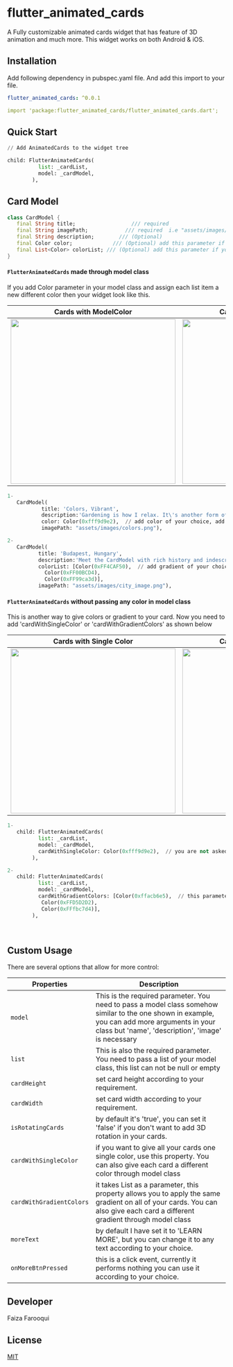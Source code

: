 # flutter_animated_cards

A Fully customizable animated cards widget that has feature of 3D animation and much more. This widget works on both Android & iOS.

## Installation

Add following dependency in pubspec.yaml file. And add this import to your file.

```yaml
flutter_animated_cards: ^0.0.1

import 'package:flutter_animated_cards/flutter_animated_cards.dart';
```
## Quick Start

```python
// Add AnimatedCards to the widget tree

child: FlutterAnimatedCards(
          list: _cardList,
          model: _cardModel,
        ),                ​
```

## Card Model

```dart
class CardModel {
   final String title;                  /// required
   final String imagePath;            /// required  i.e "assets/images/image.png"
   final String description;        /// (Optional)
   final Color color;             /// (Optional) add this parameter if you want to have different color on each card
   final List<Color> colorList; /// (Optional) add this parameter if you want to apply different gradient on each card
}
```
#### `FlutterAnimatedCards` made through model class
If you add Color parameter in your model class and assign each list item a new different color then your widget look like this.

Cards with ModelColor       |  Cards with Model Gradient         
:-------------------------:|:-----------------------------:
<img height="380px" src="https://user-images.githubusercontent.com/36657067/123776333-a2300380-d8e8-11eb-801a-6c4cd179bea3.gif?raw=true">|<img height="380px" src="https://user-images.githubusercontent.com/36657067/124254739-cb4bd080-db42-11eb-910b-37c1776d2f5e.gif?raw=true">

```python
1-
   CardModel(
           title: 'Colors, Vibrant',
           description:'Gardening is how I relax. It\'s another form of creating and playing with colors.',
           color: Color(0xfff9d9e2),  // add color of your choice, add different colors in every list item
           imagePath: "assets/images/colors.png"),

2- 
   CardModel(
          title: 'Budapest, Hungary',
          description:'Meet the CardModel with rich history and indescribable culture',
          colorList: [Color(0xFF4CAF50),  // add gradient of your choice, add different gradient in every list item
            Color(0xFF00BCD4),
            Color(0xFF99ca3d)],
          imagePath: "assets/images/city_image.png"),

```


#### `FlutterAnimatedCards` without passing any color in model class
This is another way to give colors or gradient to your card. Now you need to add 'cardWithSingleColor' or 'cardWithGradientColors' as shown below

 Cards with Single Color    |   Cards with Single Gradient               
:-------------------------:|:-----------------------------:
<img height="380px" src="https://user-images.githubusercontent.com/36657067/123781193-621f4f80-d8ed-11eb-80fc-f60da0c90bec.jpeg?raw=true">|<img height="380px" src="https://user-images.githubusercontent.com/36657067/123785579-20dd6e80-d8f2-11eb-8690-f9cc7bd91ee9.jpeg?raw=true">

```python
1-
   child: FlutterAnimatedCards(
          list: _cardList,
          model: _cardModel,
          cardWithSingleColor: Color(0xfff9d9e2),  // you are not asked to add this parameter, but you can this if you want to display your cards with any other single color. By default cards will appear as it is shown in Screenshot 
        ),

2- 
   child: FlutterAnimatedCards(
          list: _cardList,
          model: _cardModel,
          cardWithGradientColors: [Color(0xffacb6e5),  // this parameter is needs to be added to add gradient, there is no default gradient available in lib
           Color(0xFFD5D2D2),
           Color(0xFFfbc7d4)],
        ),

```

<br>

## Custom Usage
There are several options that allow for more control:

|  Properties  |   Description   |
|--------------|-----------------|
| `model` | This is the required parameter. You need to pass a model class somehow similar to the one shown in example, you can add more arguments in your class but 'name', 'description', 'image' is necessary |
| `list` | This is also the required parameter. You need to pass a list of your model class, this list can not be null or empty|
| `cardHeight` | set card height according to your requirement. |
| `cardWidth` | set card width according to your requirement. |
| `isRotatingCards` | by default it's 'true', you can set it 'false' if you don't want to add 3D rotation in your cards. |
| `cardWithSingleColor` | if you want to give all your cards one single color, use this property. You can also give each card a different color through model class |
| `cardWithGradientColors` | it takes List<Color> as a parameter, this property allows you to apply the same gradient on all of your cards. You can also give each card a different gradient through model class |
| `moreText` | by default I have set it to 'LEARN MORE', but you can change it to any text according to your choice. |
| `onMoreBtnPressed` | this is a click event, currently it performs nothing you can use it according to your choice. |


## Developer
Faiza Farooqui

## License
[MIT](https://choosealicense.com/licenses/mit/)
